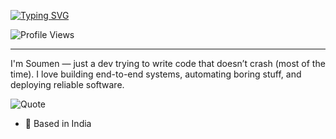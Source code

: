 [![Typing SVG](https://readme-typing-svg.demolab.com?font=Fira+Code&pause=1000&color=22F400&width=435&lines=Hey+I'm+Soumen;A+developer+from+India)](https://git.io/typing-svg)

![Profile Views](https://komarev.com/ghpvc/?username=TheSoumenMondal&color=blue)

---

I'm Soumen — just a dev trying to write code that doesn’t crash (most of the time). I love building end-to-end systems, automating boring stuff, and deploying reliable software.

![Quote](https://img.shields.io/badge/If%20it%20works--ship%20it--if%20it%20breaks--debug%20like%20hell-black?style=for-the-badge&logo=github&color=FFA500)





- 📍 Based in India

